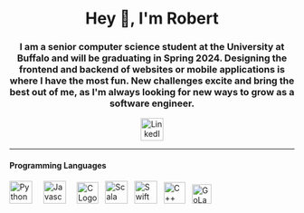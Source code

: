 <!-- Start README -->
<div>
  
  <!-- Main Header -->
  <div align="center">
    <h1 align="center" style="text-align: center;">
      Hey 👋, I'm Robert
    </h1>
  </div>
  
  <!-- About Me -->
  <div align="center">
    <h3>
        I am a senior computer science student at the University at Buffalo and will be graduating in Spring 2024. Designing the frontend and backend of websites or mobile applications is where I have the most fun. New challenges excite and bring the best out of me, as I'm always looking for new ways to grow as a software engineer.
    </h3>
  </div>

  <!-- LinkedIn Link and Image -->
  <div align="center"> 
    <a href="https://www.linkedin.com/in/robertreyes-enamorado/" target="_blank"> 
      <picture>
        <img alt="LinkedIn Logo" src="https://github.com/reyesenamorado97/reyesenamorado97/assets/97928078/ac871912-faa1-4721-8702-e55aab1f34b0" width="40">
      </picture>
    </a>
  </div>
  
  <hr/>
  
<!-- Programming Languages -->
 <div> 
   <h4>
     Programming Languages
   </h4>
    <picture>
      <img alt="Python Logo" src="https://github.com/reyesenamorado97/reyesenamorado97/assets/97928078/d7aab6f3-ca33-47e5-87a7-547bc623cb6b" width="40"/>
    </picture>
    &nbsp; &nbsp;
    <picture>
      <img alt="Javascript Logo" src="https://github.com/reyesenamorado97/reyesenamorado97/assets/97928078/8703b99e-25f6-495b-89e6-2b20e112e968" width="40"/>
    </picture>
    &nbsp; &nbsp;
    <picture>
      <img alt="C Logo" src="https://github.com/reyesenamorado97/reyesenamorado97/assets/97928078/4d5567b6-bd54-4542-b1cc-925055e1349e" width="38"/>
    </picture>
    &nbsp; 
    <picture>
      <img alt="Scala Logo" src="https://github.com/reyesenamorado97/reyesenamorado97/assets/97928078/958ea312-8a3d-486f-8d7a-af4d485bd47a" width="40"/>
    </picture>
    &nbsp;
     <picture>
      <img alt="Swift Logo" src="https://github.com/reyesenamorado97/reyesenamorado97/assets/97928078/cd56ecd9-9034-4420-9da6-85fd323f200b" width="40"/>
    </picture>
    &nbsp;
     <picture>
      <img alt="C++ Logo" src="https://github.com/reyesenamorado97/reyesenamorado97/assets/97928078/8af8bff7-744a-45ce-ba5d-2edc1c9dd0bc" width="38"/>
    </picture>
    &nbsp;
    <picture>
      <img align="justify" alt="GoLang Logo" src="https://github.com/reyesenamorado97/reyesenamorado97/assets/97928078/2c31f7bb-d4b1-4172-9968-7e9d6bfaa76f" height="34"/>
    </picture>



   

  </div>



  

</div>



<!--
**reyesenamorado97/reyesenamorado97** is a ✨ _special_ ✨ repository because its `README.md` (this file) appears on your GitHub profile.

Here are some ideas to get you started:

- 🔭 I’m currently working on ...
- 🌱 I’m currently learning ...
- 👯 I’m looking to collaborate on ...
- 🤔 I’m looking for help with ...
- 💬 Ask me about ...
- 📫 How to reach me: ...
- 😄 Pronouns: ...
- ⚡ Fun fact: ...
-->

